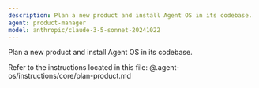 ```yaml
---
description: Plan a new product and install Agent OS in its codebase.
agent: product-manager
model: anthropic/claude-3-5-sonnet-20241022
---
```


Plan a new product and install Agent OS in its codebase.

Refer to the instructions located in this file:
@.agent-os/instructions/core/plan-product.md

